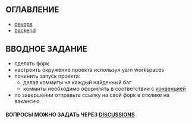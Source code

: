 ## ОГЛАВЛЕНИЕ
- [devops](https://github.com/atls-academy/test/tree/master/devops)
- [backend](https://github.com/atls-academy/test/tree/master/backend)

## ВВОДНОЕ ЗАДАНИЕ

- сделать форк
- настроить окружение проекта используя yarn workspaces
- починить запуск проекта:
    - делая коммиты на каждый найденный баг
    - коммиты необходимо оформлять в соответствии с [конвенцией](http://conventionalcommits.org/)
- по завершении отправьте ссылку на свой форк в отклике на вакансию

#### ВОПРОСЫ МОЖНО ЗАДАТЬ ЧЕРЕЗ [DISCUSSIONS](https://github.com/atls-academy/test/discussions/new)
